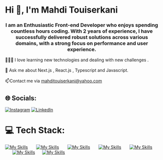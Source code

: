 #                                                                     Hi 👋, I'm Mahdi Touiserkani

<h3 align="center">I am an Enthusiastic Front-end Developer who enjoys spending countless hours coding. With 2 years of experience, I have successfully delivered robust solutions across various domains, with a strong focus on performance and user experience.</h3>

👨🏻‍💻 I love learning new technologies and dealing with new challenges .<br><br> 💬 Ask me about Next.js , React.js , Typescript and Javascript.<br><br> 📫Contact me via mahditouiserkani@yahoo.com



## 🌐 Socials:
[![Instagram](https://img.shields.io/badge/Instagram-%23E4405F.svg?logo=Instagram&logoColor=white)](https://instagram.com/mahditouiser/) [![LinkedIn](https://img.shields.io/badge/LinkedIn-%230077B5.svg?logo=linkedin&logoColor=white)](https://linkedin.com/in/mahdi-touiser/) 

# 💻 Tech Stack:
[![My Skills](https://skillicons.dev/icons?i=html,css)](https://skillicons.dev) &nbsp;&nbsp;&nbsp;&nbsp;&nbsp; [![My Skills](https://skillicons.dev/icons?i=js,ts)](https://skillicons.dev) &nbsp;&nbsp;&nbsp;&nbsp;&nbsp; [![My Skills](https://skillicons.dev/icons?i=react,next)](https://skillicons.dev) &nbsp;&nbsp;&nbsp;&nbsp;&nbsp; [![My Skills](https://skillicons.dev/icons?i=tailwind,scss)](https://skillicons.dev) &nbsp;&nbsp;&nbsp;&nbsp;&nbsp; [![My Skills](https://skillicons.dev/icons?i=webpack,docker)](https://skillicons.dev)
&nbsp;&nbsp;&nbsp;&nbsp;&nbsp; [![My Skills](https://skillicons.dev/icons?i=vite,redux)](https://skillicons.dev) &nbsp;&nbsp;&nbsp;&nbsp;&nbsp;[![My Skills](https://skillicons.dev/icons?i=git,github)](https://skillicons.dev)
<br/>

<!-- Proudly created with GPRM ( https://gprm.itsvg.in ) -->

